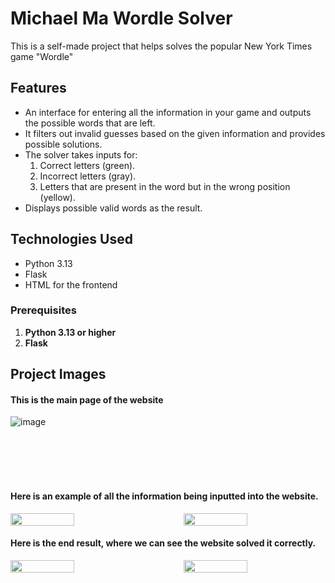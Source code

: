 # Michael Ma Wordle Solver

This is a self-made project that helps solves the popular New York Times game "Wordle"

## Features
- An interface for entering all the information in your game and outputs the possible words that are left.
- It filters out invalid guesses based on the given information and provides possible solutions.
- The solver takes inputs for:
  1. Correct letters (green).
  2. Incorrect letters (gray).
  3. Letters that are present in the word but in the wrong position (yellow).
- Displays possible valid words as the result.

## Technologies Used
- Python 3.13
- Flask 
- HTML for the frontend


### Prerequisites
1. **Python 3.13 or higher**
2. **Flask**

## Project Images

<h4>This is the main page of the website</h4>



![image](https://github.com/user-attachments/assets/9cfe727b-f3ad-4e7b-a2a2-207cc49e08a0)


<br></br>
<br></br>
<h4>Here is an example of all the information being inputted into the website.</h4>



<div style="display: flex; justify-content: space-between;">
  <img src="https://github.com/user-attachments/assets/98fb482d-2451-4c9a-9c9d-2ae031a5a898" width=45%; style="object-fit: contain;" />
  <img src="https://github.com/user-attachments/assets/57331104-d6d6-46ef-b107-bf1d75f4198c" width=45%; style="object-fit: contain;" />
</div>




<h4>Here is the end result, where we can see the website solved it correctly.</h4>



<div style="display: flex; justify-content: space-between;">
  <img src="https://github.com/user-attachments/assets/5f5b81e1-efd0-49b4-9e5f-eed38f722e8b" width=45%; style="object-fit: contain;" />
  <img src="https://github.com/user-attachments/assets/306a4f4b-9b39-4a4b-8d7f-f7de176b6580" width=45%; style="object-fit: contain;" />
</div>








